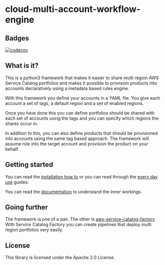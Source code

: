 # cloud-multi-account-workflow-engine


## Badges

[![codecov](https://codecov.io/gh/awslabs/aws-service-catalog-puppet/branch/master/graph/badge.svg?token=e8M7mdsmy0)](https://codecov.io/gh/awslabs/aws-service-catalog-puppet)


## What is it?
This is a python3 framework that makes it easier to share multi region AWS Service Catalog portfolios and makes it 
possible to provision products into accounts declaratively using a metadata based rules engine.

With this framework you define your accounts in a YAML file.  You give each account a set of tags, a default region and 
a set of enabled regions.

Once you have done this you can define portfolios should be shared with each set of accounts using the tags and you 
can specify which regions the shares occur in.

In addition to this, you can also define products that should be provisioned into accounts using the same tag based 
approach.  The framework will assume role into the target account and provision the product on your behalf.


## Getting started

You can read the [installation how to](https://service-catalog-tools-workshop.com/30-how-tos/10-installation/30-service-catalog-puppet.html)
or you can read through the [every day use](https://service-catalog-tools-workshop.com/30-how-tos/50-every-day-use.html)
guides.

You can read the [documentation](https://aws-service-catalog-puppet.readthedocs.io/en/latest/) to understand the inner 
workings. 


## Going further

The framework is one of a pair.  The other is [aws-service-catalog-factory](https://github.com/awslabs/aws-service-catalog-factory).
With Service Catalog Factory you can create pipelines that deploy multi region portfolios very easily. 

## License

This library is licensed under the Apache 2.0 License. 
